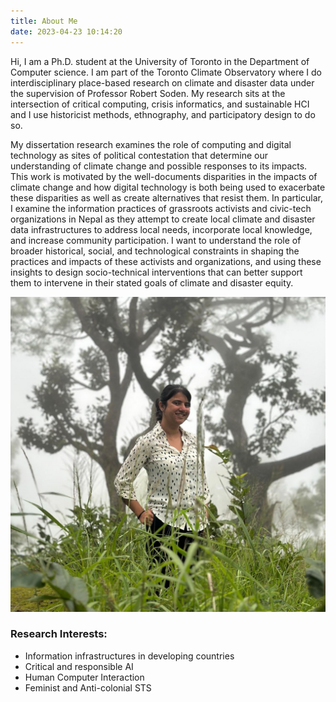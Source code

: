```yaml
---
title: About Me
date: 2023-04-23 10:14:20
---
```


Hi, I am a Ph.D. student at the University of Toronto in the Department of Computer science. I am part of the Toronto Climate Observatory where I do interdisciplinary place-based research on climate and disaster data under the supervision of Professor Robert Soden. My research sits at the intersection of critical computing, crisis informatics, and sustainable HCI and I use historicist methods, ethnography, and participatory design to do so. 
 
My dissertation research examines the role of computing and digital technology as sites of political contestation that determine our understanding of climate change and possible responses to its impacts. This work is motivated by the well-documents disparities in the impacts of climate change and how digital technology is both being used to exacerbate these disparities as well as create alternatives that resist them.  In particular, I examine the information practices of grassroots activists and civic-tech organizations in Nepal as they attempt to create local climate and disaster data infrastructures to address local needs, incorporate local knowledge, and increase community participation. I want to understand the role of broader historical, social, and technological constraints in shaping the practices and impacts of these activists and organizations, and using these insights to design socio-technical interventions that can better support them to intervene in their stated goals of climate and disaster equity.

![Shreyasha Image](/images/shrey_pdl.jpeg) 

### Research Interests:

- Information infrastructures in developing countries
- Critical and responsible AI
- Human Computer Interaction
- Feminist and Anti-colonial STS